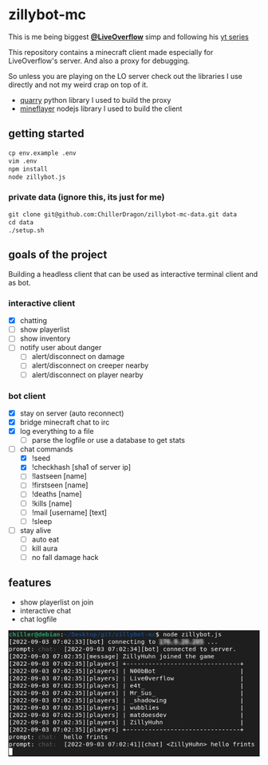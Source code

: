 # zillybot-mc

This is me being biggest **[@LiveOverflow](https://github.com/LiveOverflow)** simp and following his [yt series](https://www.youtube.com/watch?v=Ekcseve-mOg&list=PLhixgUqwRTjwvBI-hmbZ2rpkAl4lutnJG)

This repository contains a minecraft client made especially for LiveOverflow's server.
And also a proxy for debugging.

So unless you are playing on the LO server check out the libraries I use directly and not my weird crap on top of it.

 - [quarry](https://github.com/barneygale/quarry) python library I used to build the proxy
 - [mineflayer](https://github.com/PrismarineJS/mineflayer) nodejs library I used to build the client

## getting started

    cp env.example .env
    vim .env
    npm install
    node zillybot.js

### private data (ignore this, its just for me)

    git clone git@github.com:ChillerDragon/zillybot-mc-data.git data
    cd data
    ./setup.sh

## goals of the project

Building a headless client that can be used as interactive terminal client and as bot.

### interactive client

- [x] chatting
- [ ] show playerlist
- [ ] show inventory
- [ ] notify user about danger
    + [ ] alert/disconnect on damage
    + [ ] alert/disconnect on creeper nearby
    + [ ] alert/disconnect on player nearby

### bot client

- [x] stay on server (auto reconnect)
- [x] bridge minecraft chat to irc
- [x] log everything to a file
    + [ ] parse the logfile or use a database to get stats
- [ ] chat commands
    + [x] !seed
    + [x] !checkhash [sha1 of server ip]
    + [ ] !lastseen [name]
    + [ ] !firstseen [name]
    + [ ] !deaths [name]
    + [ ] !kills [name]
    + [ ] !mail [username] [text]
    + [ ] !sleep
- [ ] stay alive
    + [ ] auto eat
    + [ ] kill aura
    + [ ] no fall damage hack

## features

- show playerlist on join
- interactive chat
- chat logfile

![chat](img/chat.png)
